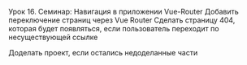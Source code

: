 Урок 16. Семинар: Навигация в приложении Vue-Router
Добавить переключение страниц через Vue Router
Сделать страницу 404, которая будет появляться, если пользователь переходит по несуществующей ссылке

Доделать проект, если остались недоделанные части